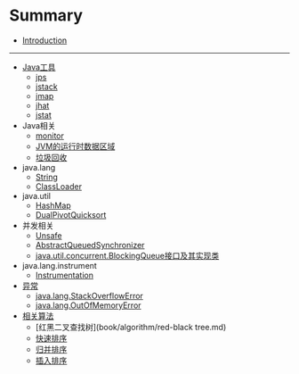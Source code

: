 # Summary

* [Introduction](README.md)

-----
* [Java工具](book/tools/README.md)
    * [jps](book/tools/jps.md)
    * [jstack](book/tools/jstack.md)
    * [jmap](book/tools/jmap.md)
    * [jhat](book/tools/jhat.md)
    * [jstat](book/tools/jstat.md)
* Java相关
    * [monitor](book/language/monitor.md)
    * [JVM的运行时数据区域](book/language/jvm-memory-structure.md)
    * [垃圾回收](book/language/gc.md)
* java.lang
    * [String](book/java.lang/String.md)
    * [ClassLoader](book/java.lang/ClassLoader.md)
* java.util
    * [HashMap](book/java.util/HashMap.md)
    * [DualPivotQuicksort](book/java.util/DualPivotQuicksort.md)
* 并发相关
    * [Unsafe](book/sun/Unsafe.md)
    * [AbstractQueuedSynchronizer](book/concurrent/locks/AbstractQueuedSynchronizer.md)
    * [java.util.concurrent.BlockingQueue接口及其实现类](book/concurrent/blocking_queue/BlockingQueue.md)
* java.lang.instrument
    * [Instrumentation](book/java.lang.instrument/Instrumentation.md)
* [异常](book/exception/exception.md)
    * [java.lang.StackOverflowError](book/exception/StackOverflowError.md)
    * [java.lang.OutOfMemoryError](book/exception/OutOfMemoryError.md)
* [相关算法](book/algorithm/README.md)
    * [红黑二叉查找树](book/algorithm/red-black tree.md)
    * [快速排序](book/algorithm/quick_sort.md)
    * [归并排序](book/algorithm/merge_sort.md)
    * [插入排序](book/algorithm/insertion_sort.md)

